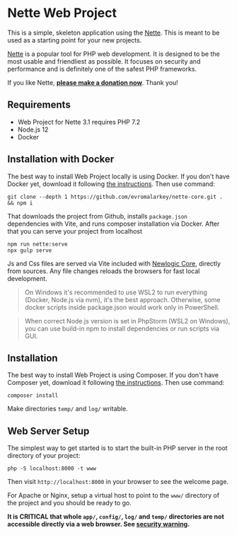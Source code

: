 Nette Web Project
=================

This is a simple, skeleton application using the [Nette](https://nette.org). This is meant to
be used as a starting point for your new projects.

[Nette](https://nette.org) is a popular tool for PHP web development.
It is designed to be the most usable and friendliest as possible. It focuses
on security and performance and is definitely one of the safest PHP frameworks.

If you like Nette, **[please make a donation now](https://nette.org/donate)**. Thank you!


Requirements
------------

- Web Project for Nette 3.1 requires PHP 7.2
- Node.js 12
- Docker


Installation with Docker
------------

The best way to install Web Project locally is using Docker. If you don't have Docker yet,
download it following [the instructions](https://www.docker.com/products/docker-desktop). Then use command:

	git clone --depth 1 https://github.com/evromalarkey/nette-core.git . && npm i

That downloads the project from Github, installs `package.json` dependencies with Vite, and runs composer installation via Docker. After that you can serve your project from localhost

	npm run nette:serve
    npx gulp serve

Js and Css files are served via Vite included with [Newlogic Core](https://github.com/newlogic-digital/core), directly from sources. Any file changes reloads the browsers for fast local development.

> On Windows it's recommended to use WSL2 to run everything (Docker, Node.js via nvm), it's the best approach. Otherwise, some docker scripts inside package.json would work only in PowerShell.

> When correct Node.js version is set in PhpStorm (WSL2 on Windows), you can use build-in npm to install dependencies or run scripts via GUI.


Installation
------------

The best way to install Web Project is using Composer. If you don't have Composer yet,
download it following [the instructions](https://doc.nette.org/composer). Then use command:

	composer install

Make directories `temp/` and `log/` writable.


Web Server Setup
----------------

The simplest way to get started is to start the built-in PHP server in the root directory of your project:

	php -S localhost:8000 -t www

Then visit `http://localhost:8000` in your browser to see the welcome page.

For Apache or Nginx, setup a virtual host to point to the `www/` directory of the project and you
should be ready to go.

**It is CRITICAL that whole `app/`, `config/`, `log/` and `temp/` directories are not accessible directly
via a web browser. See [security warning](https://nette.org/security-warning).**
